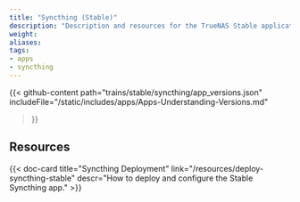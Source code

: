```yaml
---
title: "Syncthing (Stable)"
description: "Description and resources for the TrueNAS Stable application called Syncthing."
weight: 
aliases:
tags:
- apps
- syncthing
---
```


{{< github-content 
    path="trains/stable/syncthing/app_versions.json"
	includeFile="/static/includes/apps/Apps-Understanding-Versions.md"
>}}

## Resources

<div class="docs-sections">

{{< doc-card title="Syncthing Deployment" link="/resources/deploy-syncthing-stable"
descr="How to deploy and configure the Stable Syncthing app." >}}

</div>